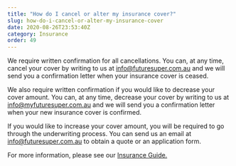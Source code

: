 ```yaml
---
title: "How do I cancel or alter my insurance cover?"
slug: how-do-i-cancel-or-alter-my-insurance-cover
date: 2020-08-26T23:53:40Z
category: Insurance
order: 49
---
```


We require written confirmation for all cancellations. You can, at any time, cancel your cover by writing to us at [info@futuresuper.com.au](mailto:info@futuresuper.com.au) and we will send you a confirmation letter when your insurance cover is ceased.

We also require written confirmation if you would like to decrease your cover amount. You can, at any time, decrease your cover by writing to us at [info@myfuturesuper.com.au](mailto:info@futuresuper.com.au) and we will send you a confirmation letter when your new insurance cover is confirmed.

If you would like to increase your cover amount, you will be required to go through the underwriting process. You can send us an email at [info@futuresuper.com.au](mailto:info@futuresuper.com.au) to obtain a quote or an application form.

For more information, please see our [Insurance Guide.](https://www.futuresuper.com.au/insuranceguide)
